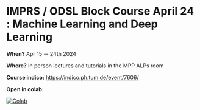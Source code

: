 # IMPRS / ODSL Block Course April 24 : Machine Learning and Deep Learning

**When?** Apr 15 -- 24th 2024

**Where?** In person lectures and tutorials in the MPP ALPs room

**Course indico:** https://indico.ph.tum.de/event/7606/


**Open in colab:**

[![Colab](https://colab.research.google.com/assets/colab-badge.svg)](https://colab.research.google.com/github/odsl-team/block-course-apr24-ML/blob/main/)
